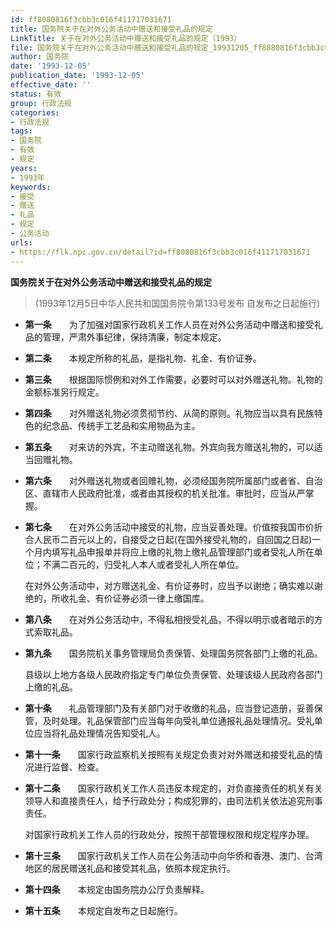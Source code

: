 ```yaml
---
id: ff8080816f3cbb3c016f411717031671
title: 国务院关于在对外公务活动中赠送和接受礼品的规定
LinkTitle: 关于在对外公务活动中赠送和接受礼品的规定（1993）
file: 国务院关于在对外公务活动中赠送和接受礼品的规定_19931205_ff8080816f3cbb3c016f411717031671.docx
author: 国务院
date: '1993-12-05'
publication_date: '1993-12-05'
effective_date: ''
status: 有效
group: 行政法规
categories:
- 行政法规
tags:
- 国务院
- 有效
- 规定
years:
- 1993年
keywords:
- 接受
- 赠送
- 礼品
- 规定
- 公务活动
urls:
- https://flk.npc.gov.cn/detail?id=ff8080816f3cbb3c016f411717031671
---
```


**国务院关于在对外公务活动中赠送和接受礼品的规定**

> (1993年12月5日中华人民共和国国务院令第133号发布 自发布之日起施行)

- **第一条**　　为了加强对国家行政机关工作人员在对外公务活动中赠送和接受礼品的管理，严肃外事纪律，保持清廉，制定本规定。

- **第二条**　　本规定所称的礼品，是指礼物、礼金、有价证券。

- **第三条**　　根据国际惯例和对外工作需要，必要时可以对外赠送礼物。礼物的金额标准另行规定。

- **第四条**　　对外赠送礼物必须贯彻节约、从简的原则。礼物应当以具有民族特色的纪念品、传统手工艺品和实用物品为主。

- **第五条**　　对来访的外宾，不主动赠送礼物。外宾向我方赠送礼物的，可以适当回赠礼物。

- **第六条**　　对外赠送礼物或者回赠礼物，必须经国务院所属部门或者省、自治区、直辖市人民政府批准，或者由其授权的机关批准。审批时，应当从严掌握。

- **第七条**　　在对外公务活动中接受的礼物，应当妥善处理。价值按我国市价折合人民币二百元以上的，自接受之日起(在国外接受礼物的，自回国之日起)一个月内填写礼品申报单并将应上缴的礼物上缴礼品管理部门或者受礼人所在单位；不满二百元的，归受礼人本人或者受礼人所在单位。

  在对外公务活动中，对方赠送礼金、有价证券时，应当予以谢绝；确实难以谢绝的，所收礼金、有价证券必须一律上缴国库。

- **第八条**　　在对外公务活动中，不得私相授受礼品，不得以明示或者暗示的方式索取礼品。

- **第九条**　　国务院机关事务管理局负责保管、处理国务院各部门上缴的礼品。

  县级以上地方各级人民政府指定专门单位负责保管、处理该级人民政府各部门上缴的礼品。

- **第十条**　　礼品管理部门及有关部门对于收缴的礼品，应当登记造册，妥善保管，及时处理。礼品保管部门应当每年向受礼单位通报礼品处理情况。受礼单位应当将礼品处理情况告知受礼人。

- **第十一条**　　国家行政监察机关按照有关规定负责对对外赠送和接受礼品的情况进行监督、检查。

- **第十二条**　　国家行政机关工作人员违反本规定的，对负直接责任的机关有关领导人和直接责任人，给予行政处分；构成犯罪的，由司法机关依法追究刑事责任。

  对国家行政机关工作人员的行政处分，按照干部管理权限和规定程序办理。

- **第十三条**　　国家行政机关工作人员在公务活动中向华侨和香港、澳门、台湾地区的居民赠送礼品和接受其礼品，依照本规定执行。

- **第十四条**　　本规定由国务院办公厅负责解释。

- **第十五条**　　本规定自发布之日起施行。

